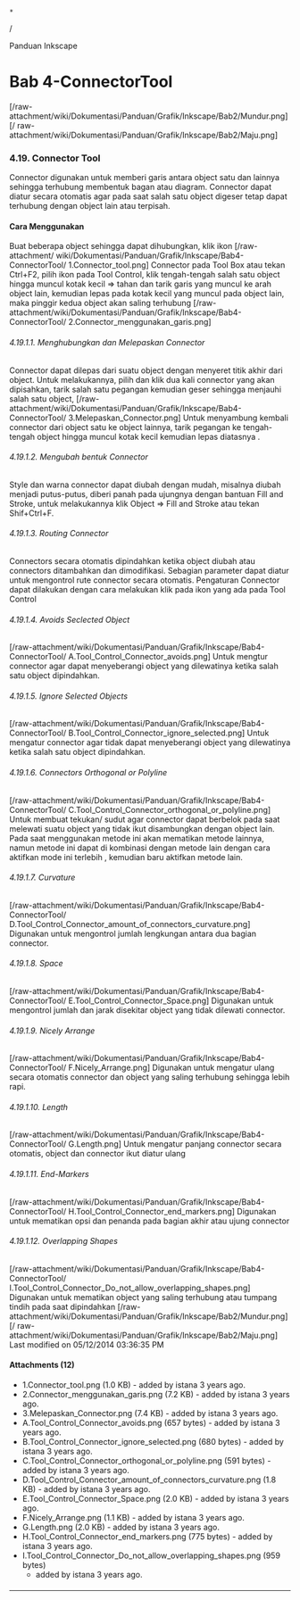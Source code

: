 

    *









  /



Panduan Inkscape
# Bab 4-ConnectorTool
[/raw-attachment/wiki/Dokumentasi/Panduan/Grafik/Inkscape/Bab2/Mundur.png] [/
raw-attachment/wiki/Dokumentasi/Panduan/Grafik/Inkscape/Bab2/Maju.png]
### 4.19. Connector Tool
Connector digunakan untuk memberi garis antara object satu dan lainnya sehingga
terhubung membentuk bagan atau diagram. Connector dapat diatur secara otomatis
agar pada saat salah satu object digeser tetap dapat terhubung dengan object
lain atau terpisah.
#### Cara Menggunakan
Buat beberapa object sehingga dapat dihubungkan, klik ikon [/raw-attachment/
wiki/Dokumentasi/Panduan/Grafik/Inkscape/Bab4-ConnectorTool/
1.Connector_tool.png] Connector pada Tool Box atau tekan Ctrl+F2, pilih ikon
pada Tool Control, klik tengah-tengah salah satu object hingga muncul kotak
kecil => tahan dan tarik garis yang muncul ke arah object lain, kemudian lepas
pada kotak kecil yang muncul pada object lain, maka pinggir kedua object akan
saling terhubung
[/raw-attachment/wiki/Dokumentasi/Panduan/Grafik/Inkscape/Bab4-ConnectorTool/
2.Connector_menggunakan_garis.png]
###### 4.19.1.1. Menghubungkan dan Melepaskan Connector
Connector dapat dilepas dari suatu object dengan menyeret titik akhir dari
object. Untuk melakukannya, pilih dan klik dua kali connector yang akan
dipisahkan, tarik salah satu pegangan kemudian geser sehingga menjauhi salah
satu object,
[/raw-attachment/wiki/Dokumentasi/Panduan/Grafik/Inkscape/Bab4-ConnectorTool/
3.Melepaskan_Connector.png]
Untuk menyambung kembali connector dari object satu ke object lainnya, tarik
pegangan ke tengah-tengah object hingga muncul kotak kecil kemudian lepas
diatasnya .
###### 4.19.1.2. Mengubah bentuk Connector
Style dan warna connector dapat diubah dengan mudah, misalnya diubah menjadi
putus-putus, diberi panah pada ujungnya dengan bantuan Fill and Stroke, untuk
melakukannya klik Object => Fill and Stroke atau tekan Shif+Ctrl+F.
###### 4.19.1.3. Routing Connector
Connectors secara otomatis dipindahkan ketika object diubah atau connectors
ditambahkan dan dimodifikasi. Sebagian parameter dapat diatur untuk mengontrol
rute connector secara otomatis. Pengaturan Connector dapat dilakukan dengan
cara melakukan klik pada ikon yang ada pada Tool Control
###### 4.19.1.4. Avoids Seclected Object
[/raw-attachment/wiki/Dokumentasi/Panduan/Grafik/Inkscape/Bab4-ConnectorTool/
A.Tool_Control_Connector_avoids.png] Untuk mengtur connector agar dapat
menyeberangi object yang dilewatinya ketika salah satu object dipindahkan.
###### 4.19.1.5. Ignore Selected Objects
[/raw-attachment/wiki/Dokumentasi/Panduan/Grafik/Inkscape/Bab4-ConnectorTool/
B.Tool_Control_Connector_ignore_selected.png] Untuk mengatur connector agar
tidak dapat menyeberangi object yang dilewatinya ketika salah satu object
dipindahkan.
###### 4.19.1.6. Connectors Orthogonal or Polyline
[/raw-attachment/wiki/Dokumentasi/Panduan/Grafik/Inkscape/Bab4-ConnectorTool/
C.Tool_Control_Connector_orthogonal_or_polyline.png] Untuk membuat tekukan/
sudut agar connector dapat berbelok pada saat melewati suatu object yang tidak
ikut disambungkan dengan object lain. Pada saat menggunakan metode ini akan
mematikan metode lainnya, namun metode ini dapat di kombinasi dengan metode
lain dengan cara aktifkan mode ini terlebih , kemudian baru aktifkan metode
lain.
###### 4.19.1.7. Curvature
[/raw-attachment/wiki/Dokumentasi/Panduan/Grafik/Inkscape/Bab4-ConnectorTool/
D.Tool_Control_Connector_amount_of_connectors_curvature.png] Digunakan untuk
mengontrol jumlah lengkungan antara dua bagian connector.
###### 4.19.1.8. Space
[/raw-attachment/wiki/Dokumentasi/Panduan/Grafik/Inkscape/Bab4-ConnectorTool/
E.Tool_Control_Connector_Space.png] Digunakan untuk mengontrol jumlah dan jarak
disekitar object yang tidak dilewati connector.
###### 4.19.1.9. Nicely Arrange
[/raw-attachment/wiki/Dokumentasi/Panduan/Grafik/Inkscape/Bab4-ConnectorTool/
F.Nicely_Arrange.png] Digunakan untuk mengatur ulang secara otomatis connector
dan object yang saling terhubung sehingga lebih rapi.
###### 4.19.1.10. Length
[/raw-attachment/wiki/Dokumentasi/Panduan/Grafik/Inkscape/Bab4-ConnectorTool/
G.Length.png] Untuk mengatur panjang connector secara otomatis, object dan
connector ikut diatur ulang
###### 4.19.1.11. End-Markers
[/raw-attachment/wiki/Dokumentasi/Panduan/Grafik/Inkscape/Bab4-ConnectorTool/
H.Tool_Control_Connector_end_markers.png] Digunakan untuk mematikan opsi dan
penanda pada bagian akhir atau ujung connector
###### 4.19.1.12. Overlapping Shapes
[/raw-attachment/wiki/Dokumentasi/Panduan/Grafik/Inkscape/Bab4-ConnectorTool/
I.Tool_Control_Connector_Do_not_allow_overlapping_shapes.png] Digunakan untuk
mematikan object yang saling terhubung atau tumpang tindih pada saat
dipindahkan
[/raw-attachment/wiki/Dokumentasi/Panduan/Grafik/Inkscape/Bab2/Mundur.png] [/
raw-attachment/wiki/Dokumentasi/Panduan/Grafik/Inkscape/Bab2/Maju.png]
Last modified on 05/12/2014 03:36:35 PM
#### Attachments (12)
  * 1.Connector_tool.png​ (1.0 KB) - added by istana 3 years ago.
  * 2.Connector_menggunakan_garis.png​ (7.2 KB) - added by istana 3 years
      ago.
  * 3.Melepaskan_Connector.png​ (7.4 KB) - added by istana 3 years ago.
  * A.Tool_Control_Connector_avoids.png​ (657 bytes) - added by istana 3
      years ago.
  * B.Tool_Control_Connector_ignore_selected.png​ (680 bytes) - added by
      istana 3 years ago.
  * C.Tool_Control_Connector_orthogonal_or_polyline.png​ (591 bytes) - added
      by istana 3 years ago.
  * D.Tool_Control_Connector_amount_of_connectors_curvature.png​ (1.8 KB) -
      added by istana 3 years ago.
  * E.Tool_Control_Connector_Space.png​ (2.0 KB) - added by istana 3 years
      ago.
  * F.Nicely_Arrange.png​ (1.1 KB) - added by istana 3 years ago.
  * G.Length.png​ (2.0 KB) - added by istana 3 years ago.
  * H.Tool_Control_Connector_end_markers.png​ (775 bytes) - added by istana 3
      years ago.
  * I.Tool_Control_Connector_Do_not_allow_overlapping_shapes.png​ (959 bytes)
      - added by istana 3 years ago.
#### 
    
 
 
 
 
 
---
 
